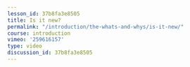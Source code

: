 ```yaml
---
lesson_id: 37b8fa3e8505
title: Is it new?
permalink: "/introduction/the-whats-and-whys/is-it-new/"
course: introduction
vimeo: '259616157'
type: video
discussion_id: 37b8fa3e8505
---
```



